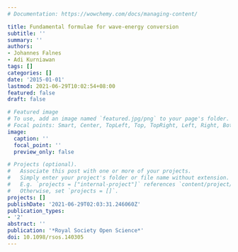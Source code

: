 ```yaml
---
# Documentation: https://wowchemy.com/docs/managing-content/

title: Fundamental formulae for wave-energy conversion
subtitle: ''
summary: ''
authors:
- Johannes Falnes
- Adi Kurniawan
tags: []
categories: []
date: '2015-01-01'
lastmod: 2021-06-29T10:02:54+08:00
featured: false
draft: false

# Featured image
# To use, add an image named `featured.jpg/png` to your page's folder.
# Focal points: Smart, Center, TopLeft, Top, TopRight, Left, Right, BottomLeft, Bottom, BottomRight.
image:
  caption: ''
  focal_point: ''
  preview_only: false

# Projects (optional).
#   Associate this post with one or more of your projects.
#   Simply enter your project's folder or file name without extension.
#   E.g. `projects = ["internal-project"]` references `content/project/deep-learning/index.md`.
#   Otherwise, set `projects = []`.
projects: []
publishDate: '2021-06-29T02:03:31.246060Z'
publication_types:
- '2'
abstract: ''
publication: '*Royal Society Open Science*'
doi: 10.1098/rsos.140305
---
```

